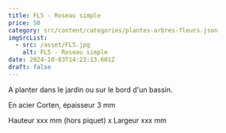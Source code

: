 ```yaml
---
title: FL5 - Roseau simple
price: 50
category: src/content/categories/plantes-arbres-fleurs.json
imgSrcList:
  - src: /asset/FL5.jpg
    alt: FL5 - Roseau simple
date: 2024-10-03T14:23:13.601Z
draft: false
---
```


A planter dans le jardin ou sur le bord d'un bassin.

En acier Corten, épaisseur 3 mm

Hauteur xxx mm (hors piquet) x Largeur xxx mm
